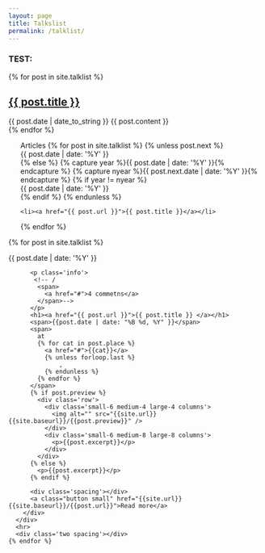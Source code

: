```yaml
---
layout: page
title: Talkslist
permalink: /talklist/
---
```


### TEST:

{% for post in site.talklist %}
<article>
        <h1><a href="{{ post.url }}">{{ post.title }}</a></h1>
        <time datetime="{{ post.date | date: "%Y-%m-%d" }}">
                {{ post.date | date_to_string }}
        </time>
        {{ post.content }}
</article>
{% endfor %}

<ul class="posts">
  <span>Articles</span>
  {% for post in site.talklist %}
    {% unless post.next %}
    <div class="line"><span>{{ post.date | date: '%Y' }}</span></div>
    {% else %}
      {% capture year %}{{ post.date | date: '%Y' }}{% endcapture %}
      {% capture nyear %}{{ post.next.date | date: '%Y' }}{% endcapture %}
      {% if year != nyear %}
        <div class="line"><span>{{ post.date | date: '%Y' }}</span></div>
      {% endif %}
    {% endunless %}

    <li><a href="{{ post.url }}">{{ post.title }}</a></li>
  {% endfor %}
</ul>

{%  for post in site.talklist %}
    <div class="line"><span>{{ post.date | date: '%Y' }}</span></div>
      <div class='big mod modBlogPost no_bg'>
        <div class='content'>
        
        
          <p class='info'>
           <!-- /
            <span>
              <a href="#">4 commetns</a>
            </span>-->
          </p>
          <h1><a href="{{ post.url }}">{{ post.title }} </a></h1>
          <span>{{post.date | date: "%B %d, %Y" }}</span>
          <span>
            at
            {% for cat in post.place %}
              <a href="#">{{cat}}</a>
              {% unless forloop.last %}
                  ,
              {% endunless %}
            {% endfor %}
          </span>
          {% if post.preview %}
            <div class='row'>
              <div class='small-6 medium-4 large-4 columns'>
                <img alt="" src="{{site.url}}{{site.baseurl}}/{{post.preview}}" />
              </div>
              <div class='small-6 medium-8 large-8 columns'>
                <p>{{post.excerpt}}</p>
              </div>
            </div>
          {% else %}
            <p>{{post.excerpt}}</p>
          {% endif %}
          
          <div class='spacing'></div>
          <a class="button small" href="{{site.url}}{{site.baseurl}}/{{post.url}}">Read more</a>
        </div>
      </div>
      <hr>
      <div class='two spacing'></div>
    {% endfor %}


<div class='four spacing'></div>
